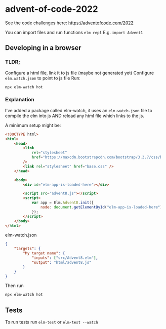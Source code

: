 # advent-of-code-2022

See the code challenges here: https://adventofcode.com/2022

You can import files and run functions `elm repl`
E.g. `import Advent1`

## Developing in a browser

### TLDR;

Configure a html file, link it to js file (maybe not generated yet)
Configure `elm.watch.json` to point to js file
Run:

```bash
npx elm-watch hot
```

### Explanation

I've added a package called elm-watch, it uses an `elm-watch.json` file to compile the elm into js AND reload any html file which links to the js.

A minimum setup might be:

```html
<!DOCTYPE html>
<html>
    <head>
        <link
            rel="stylesheet"
            href="https://maxcdn.bootstrapcdn.com/bootstrap/3.3.7/css/bootstrap.min.css"
        />
        <link rel="stylesheet" href="base.css" />
    </head>

    <body>
        <div id="elm-app-is-loaded-here"></div>

        <script src="advent8.js"></script>
        <script>
            var app = Elm.Advent8.init({
                node: document.getElementById("elm-app-is-loaded-here"),
            });
        </script>
    </body>
</html>
```

elm-watch.json

```json
{
    "targets": {
        "My target name": {
            "inputs": ["src/Advent8.elm"],
            "output": "html/advent8.js"
        }
    }
}
```

Then run

```bash
npx elm-watch hot
```

## Tests

To run tests run `elm-test` or `elm-test --watch`
